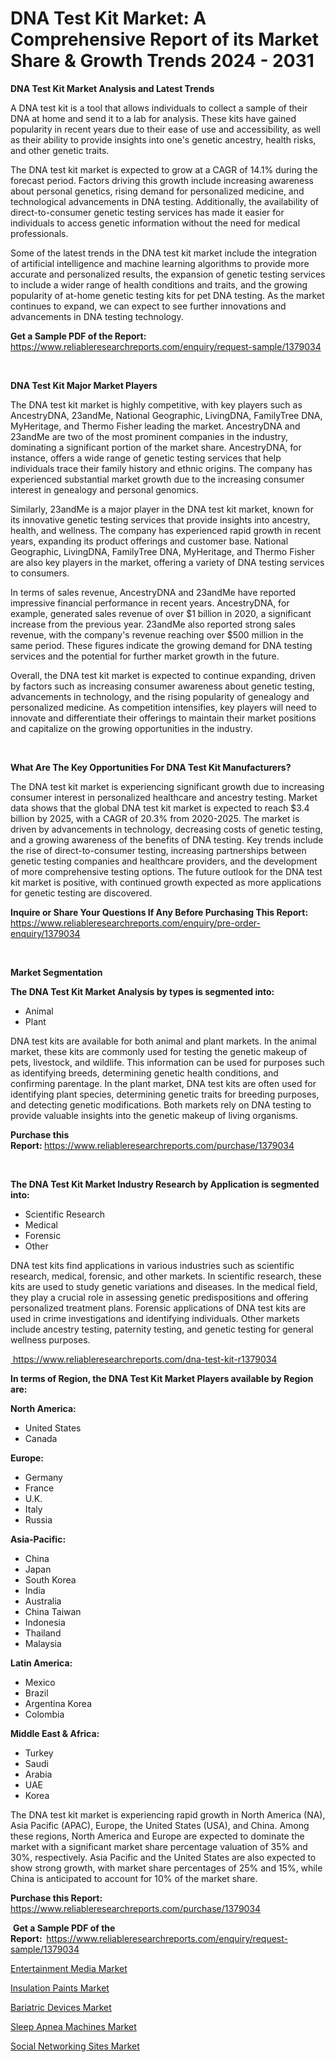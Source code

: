 <p><h1>DNA Test Kit Market: A Comprehensive Report of its Market Share & Growth Trends 2024 - 2031</h1></p><p><strong>DNA Test Kit Market Analysis and Latest Trends</strong></p>
<p><p>A DNA test kit is a tool that allows individuals to collect a sample of their DNA at home and send it to a lab for analysis. These kits have gained popularity in recent years due to their ease of use and accessibility, as well as their ability to provide insights into one's genetic ancestry, health risks, and other genetic traits. </p><p>The DNA test kit market is expected to grow at a CAGR of 14.1% during the forecast period. Factors driving this growth include increasing awareness about personal genetics, rising demand for personalized medicine, and technological advancements in DNA testing. Additionally, the availability of direct-to-consumer genetic testing services has made it easier for individuals to access genetic information without the need for medical professionals.</p><p>Some of the latest trends in the DNA test kit market include the integration of artificial intelligence and machine learning algorithms to provide more accurate and personalized results, the expansion of genetic testing services to include a wider range of health conditions and traits, and the growing popularity of at-home genetic testing kits for pet DNA testing. As the market continues to expand, we can expect to see further innovations and advancements in DNA testing technology.</p></p>
<p><strong>Get a Sample PDF of the Report:&nbsp;</strong> <a href="https://www.reliableresearchreports.com/enquiry/request-sample/1379034">https://www.reliableresearchreports.com/enquiry/request-sample/1379034</a></p>
<p>&nbsp;</p>
<p><strong>DNA Test Kit Major Market Players</strong></p>
<p><p>The DNA test kit market is highly competitive, with key players such as AncestryDNA, 23andMe, National Geographic, LivingDNA, FamilyTree DNA, MyHeritage, and Thermo Fisher leading the market. AncestryDNA and 23andMe are two of the most prominent companies in the industry, dominating a significant portion of the market share. AncestryDNA, for instance, offers a wide range of genetic testing services that help individuals trace their family history and ethnic origins. The company has experienced substantial market growth due to the increasing consumer interest in genealogy and personal genomics.</p><p>Similarly, 23andMe is a major player in the DNA test kit market, known for its innovative genetic testing services that provide insights into ancestry, health, and wellness. The company has experienced rapid growth in recent years, expanding its product offerings and customer base. National Geographic, LivingDNA, FamilyTree DNA, MyHeritage, and Thermo Fisher are also key players in the market, offering a variety of DNA testing services to consumers.</p><p>In terms of sales revenue, AncestryDNA and 23andMe have reported impressive financial performance in recent years. AncestryDNA, for example, generated sales revenue of over $1 billion in 2020, a significant increase from the previous year. 23andMe also reported strong sales revenue, with the company's revenue reaching over $500 million in the same period. These figures indicate the growing demand for DNA testing services and the potential for further market growth in the future.</p><p>Overall, the DNA test kit market is expected to continue expanding, driven by factors such as increasing consumer awareness about genetic testing, advancements in technology, and the rising popularity of genealogy and personalized medicine. As competition intensifies, key players will need to innovate and differentiate their offerings to maintain their market positions and capitalize on the growing opportunities in the industry.</p></p>
<p>&nbsp;</p>
<p><strong>What Are The Key Opportunities For DNA Test Kit Manufacturers?</strong></p>
<p><p>The DNA test kit market is experiencing significant growth due to increasing consumer interest in personalized healthcare and ancestry testing. Market data shows that the global DNA test kit market is expected to reach $3.4 billion by 2025, with a CAGR of 20.3% from 2020-2025. The market is driven by advancements in technology, decreasing costs of genetic testing, and a growing awareness of the benefits of DNA testing. Key trends include the rise of direct-to-consumer testing, increasing partnerships between genetic testing companies and healthcare providers, and the development of more comprehensive testing options. The future outlook for the DNA test kit market is positive, with continued growth expected as more applications for genetic testing are discovered.</p></p>
<p><strong>Inquire or Share Your Questions If Any Before Purchasing This Report:</strong> <a href="https://www.reliableresearchreports.com/enquiry/pre-order-enquiry/1379034">https://www.reliableresearchreports.com/enquiry/pre-order-enquiry/1379034</a></p>
<p>&nbsp;</p>
<p><strong>Market Segmentation</strong></p>
<p><strong>The DNA Test Kit Market Analysis by types is segmented into:</strong></p>
<p><ul><li>Animal</li><li>Plant</li></ul></p>
<p><p>DNA test kits are available for both animal and plant markets. In the animal market, these kits are commonly used for testing the genetic makeup of pets, livestock, and wildlife. This information can be used for purposes such as identifying breeds, determining genetic health conditions, and confirming parentage. In the plant market, DNA test kits are often used for identifying plant species, determining genetic traits for breeding purposes, and detecting genetic modifications. Both markets rely on DNA testing to provide valuable insights into the genetic makeup of living organisms.</p></p>
<p><strong>Purchase this Report:&nbsp;</strong><a href="https://www.reliableresearchreports.com/purchase/1379034">https://www.reliableresearchreports.com/purchase/1379034</a></p>
<p>&nbsp;</p>
<p><strong>The DNA Test Kit Market Industry Research by Application is segmented into:</strong></p>
<p><ul><li>Scientific Research</li><li>Medical</li><li>Forensic</li><li>Other</li></ul></p>
<p><p>DNA test kits find applications in various industries such as scientific research, medical, forensic, and other markets. In scientific research, these kits are used to study genetic variations and diseases. In the medical field, they play a crucial role in assessing genetic predispositions and offering personalized treatment plans. Forensic applications of DNA test kits are used in crime investigations and identifying individuals. Other markets include ancestry testing, paternity testing, and genetic testing for general wellness purposes.</p></p>
<p><a href="https://www.reliableresearchreports.com/dna-test-kit-r1379034">&nbsp;https://www.reliableresearchreports.com/dna-test-kit-r1379034</a></p>
<p><strong>In terms of Region, the DNA Test Kit Market Players available by Region are:</strong></p>
<p>
    <p> <strong> North America: </strong>
        <ul>
            <li>United States</li>
            <li>Canada</li>
        </ul>
        </p> 
    <p> <strong> Europe: </strong>
        <ul>
            <li>Germany</li>
            <li>France</li>
            <li>U.K.</li>
            <li>Italy</li>
            <li>Russia</li>
        </ul>
        </p> 
    <p> <strong> Asia-Pacific: </strong>
        <ul>
            <li>China</li>
            <li>Japan</li>
            <li>South Korea</li>
            <li>India</li>
            <li>Australia</li>
            <li>China Taiwan</li>
            <li>Indonesia</li>
            <li>Thailand</li>
            <li>Malaysia</li>
        </ul>
        </p> 
    <p> <strong> Latin America: </strong>
        <ul>
            <li>Mexico</li>
            <li>Brazil</li>
            <li>Argentina Korea</li>
            <li>Colombia</li>
        </ul>
        </p> 
    <p> <strong> Middle East & Africa: </strong>
        <ul>
            <li>Turkey</li>
            <li>Saudi</li>
            <li>Arabia</li>
            <li>UAE</li>
            <li>Korea</li>
        </ul>
    </p>
    </p>
<p><p>The DNA test kit market is experiencing rapid growth in North America (NA), Asia Pacific (APAC), Europe, the United States (USA), and China. Among these regions, North America and Europe are expected to dominate the market with a significant market share percentage valuation of 35% and 30%, respectively. Asia Pacific and the United States are also expected to show strong growth, with market share percentages of 25% and 15%, while China is anticipated to account for 10% of the market share.</p></p>
<p><strong>Purchase this Report: </strong><a href="https://www.reliableresearchreports.com/purchase/1379034">https://www.reliableresearchreports.com/purchase/1379034</a></p>
<p>&nbsp;<strong>Get a Sample PDF of the Report:&nbsp;&nbsp;</strong><a href="https://www.reliableresearchreports.com/enquiry/request-sample/1379034">https://www.reliableresearchreports.com/enquiry/request-sample/1379034</a></p>
<p><strong></strong></p>
<p><p><a href="https://issuu.com/reportprime-2/docs/entertainment-media-market-size-2030.pptx">Entertainment Media Market</a></p><p><a href="https://www.linkedin.com/pulse/global-insulation-paints-market-share-growth-opportunities-ks0hf?trackingId=BTz%2FhM2%2BTCWpx21El5vRQg%3D%3D">Insulation Paints Market</a></p><p><a href="https://github.com/RickHolmes3/Market-Research-Report-List-6/blob/main/bariatric-devices-market.md">Bariatric Devices Market</a></p><p><a href="https://github.com/Krish2023na/Market-Research-Report-List-5/blob/main/sleep-apnea-machines-market.md">Sleep Apnea Machines Market</a></p><p><a href="https://issuu.com/reportprime-2/docs/social-networking-sites-market-size-2030.pptx">Social Networking Sites Market</a></p></p>